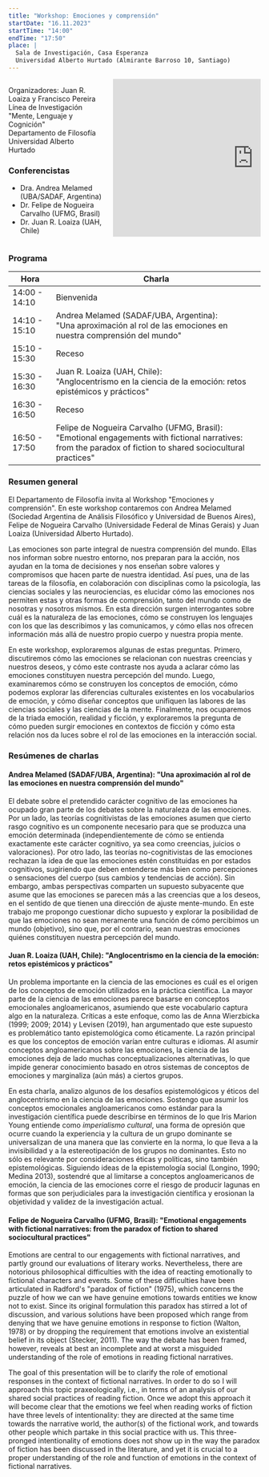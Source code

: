 ```yaml
---
title: "Workshop: Emociones y comprensión"
startDate: "16.11.2023"
startTime: "14:00"
endTime: "17:50"
place: |
  Sala de Investigación, Casa Esperanza  
  Universidad Alberto Hurtado (Almirante Barroso 10, Santiago)
---
```


<div class="columns">
<div class="column">

Organizadores: Juan R. Loaiza y Francisco Pereira<br/>
Línea de Investigación "Mente, Lenguaje y Cognición"<br/>
Departamento de Filosofía<br/>
Universidad Alberto Hurtado<br/>

### Conferencistas

-   Dra. Andrea Melamed (UBA/SADAF, Argentina)
-   Dr. Felipe de Nogueira Carvalho (UFMG, Brasil)
-   Dr. Juan R. Loaiza (UAH, Chile)


</div>
<div class="column">
<iframe width="560" height="315" src="https://www.youtube.com/embed/HdnK7y_ffOg?si=jIw_ewV1x2S5odtw" title="YouTube video player" frameborder="0" allow="accelerometer; autoplay; clipboard-write; encrypted-media; gyroscope; picture-in-picture; web-share" referrerpolicy="strict-origin-when-cross-origin" allowfullscreen></iframe>
</div>
</div>

### Programa

| **Hora**      | **Charla**                                                                                                                                                         |
| ------------- | ------------------------------------------------------------------------------------------------------------------------------------------------------------------ |
| 14:00 - 14:10 | Bienvenida                                                                                                                                                         |
| 14:10 - 15:10 | Andrea Melamed (SADAF/UBA, Argentina): <br/> "Una aproximación al rol de las emociones en nuestra comprensión del mundo"                                           |
| 15:10 - 15:30 | Receso                                                                                                                                                             |
| 15:30 - 16:30 | Juan R. Loaiza (UAH, Chile): <br/> "Anglocentrismo en la ciencia de la emoción: retos epistémicos y prácticos"                                                     |
| 16:30 - 16:50 | Receso                                                                                                                                                             |
| 16:50 - 17:50 | Felipe de Nogueira Carvalho (UFMG, Brasil): <br/> "Emotional engagements with fictional narratives: from the paradox of fiction to shared sociocultural practices" |


### Resumen general

El Departamento de Filosofía invita al Workshop \"Emociones y
comprensión\". En este workshop contaremos con Andrea Melamed (Sociedad
Argentina de Análisis Filosófico y Universidad de Buenos Aires), Felipe
de Nogueira Carvalho (Universidade Federal de Minas Gerais) y Juan
Loaiza (Universidad Alberto Hurtado).

Las emociones son parte integral de nuestra comprensión del mundo. Ellas
nos informan sobre nuestro entorno, nos preparan para la acción, nos
ayudan en la toma de decisiones y nos enseñan sobre valores y
compromisos que hacen parte de nuestra identidad. Así pues, una de las
tareas de la filosofía, en colaboración con disciplinas como la
psicología, las ciencias sociales y las neurociencias, es elucidar cómo
las emociones nos permiten estas y otras formas de comprensión, tanto
del mundo como de nosotras y nosotros mismos. En esta dirección surgen
interrogantes sobre cuál es la naturaleza de las emociones, cómo se
construyen los lenguajes con los que las describimos y las comunicamos,
y cómo ellas nos ofrecen información más allá de nuestro propio cuerpo y
nuestra propia mente.

En este workshop, exploraremos algunas de estas preguntas. Primero,
discutiremos cómo las emociones se relacionan con nuestras creencias y
nuestros deseos, y cómo este contraste nos ayuda a aclarar cómo las
emociones constituyen nuestra percepción del mundo. Luego, examinaremos
cómo se construyen los conceptos de emoción, cómo podemos explorar las
diferencias culturales existentes en los vocabularios de emoción, y cómo
diseñar conceptos que unifiquen las labores de las ciencias sociales y
las ciencias de la mente. Finalmente, nos ocuparemos de la triada
emoción, realidad y ficción, y exploraremos la pregunta de cómo pueden
surgir emociones en contextos de ficción y cómo esta relación nos da
luces sobre el rol de las emociones en la interacción social.

### Resúmenes de charlas

#### Andrea Melamed (SADAF/UBA, Argentina): "Una aproximación al rol de las emociones en nuestra comprensión del mundo"

El debate sobre el pretendido carácter cognitivo de las emociones ha
ocupado gran parte de los debates sobre la naturaleza de las emociones.
Por un lado, las teorías cognitivistas de las emociones asumen que
cierto rasgo cognitivo es un componente necesario para que se produzca
una emoción determinada (independientemente de cómo se entienda
exactamente este carácter cognitivo, ya sea como creencias, juicios o
valoraciones). Por otro lado, las teorías no-cognitivistas de las
emociones rechazan la idea de que las emociones estén constituidas en
por estados cognitivos, sugiriendo que deben entenderse más bien como
percepciones o sensaciones del cuerpo (sus cambios y tendencias de
acción). Sin embargo, ambas perspectivas comparten un supuesto
subyacente que asume que las emociones se parecen más a las creencias
que a los deseos, en el sentido de que tienen una dirección de ajuste
mente-mundo. En este trabajo me propongo cuestionar dicho supuesto y
explorar la posibilidad de que las emociones no sean meramente una
función de cómo percibimos un mundo (objetivo), sino que, por el
contrario, sean nuestras emociones quiénes constituyen nuestra
percepción del mundo.


#### Juan R. Loaiza (UAH, Chile): "Anglocentrismo en la ciencia de la emoción: retos epistémicos y prácticos"

Un problema importante en la ciencia de las emociones es cuál es el
origen de los conceptos de emoción utilizados en la práctica científica.
La mayor parte de la ciencia de las emociones parece basarse en
conceptos emocionales angloamericanos, asumiendo que este vocabulario
captura algo en la naturaleza. Críticas a este enfoque, como las de Anna
Wierzbicka (1999; 2009; 2014) y Levisen (2019), han argumentado que este
supuesto es problemático tanto epistemológica como éticamente. La razón
principal es que los conceptos de emoción varían entre culturas e
idiomas. Al asumir conceptos angloamericanos sobre las emociones, la
ciencia de las emociones deja de lado muchas conceptualizaciones
alternativas, lo que impide generar conocimiento basado en otros
sistemas de conceptos de emociones y marginaliza (aún más) a ciertos
grupos.

En esta charla, analizo algunos de los desafíos epistemológicos y éticos
del anglocentrismo en la ciencia de las emociones. Sostengo que asumir
los conceptos emocionales angloamericanos como estándar para la
investigación científica puede describirse en términos de lo que Iris
Marion Young entiende como *imperialismo cultural*, una forma de
opresión que ocurre cuando la experiencia y la cultura de un grupo
dominante se universalizan de una manera que las convierte en la norma,
lo que lleva a la invisibilidad y a la estereotipación de los grupos no
dominantes. Esto no sólo es relevante por consideraciones éticas y
políticas, sino también epistemológicas. Siguiendo ideas de la
epistemología social (Longino, 1990; Medina 2013), sostendré que al
limitarse a conceptos angloamericanos de emoción, la ciencia de las
emociones corre el riesgo de producir lagunas en formas que son
perjudiciales para la investigación científica y erosionan la
objetividad y validez de la investigación actual.

#### Felipe de Nogueira Carvalho (UFMG, Brasil): "Emotional engagements with fictional narratives: from the paradox of fiction to shared sociocultural practices"

Emotions are central to our engagements with fictional narratives, and
partly ground our evaluations of literary works. Nevertheless, there are
notorious philosophical difficulties with the idea of reacting
emotionally to fictional characters and events. Some of these
difficulties have been articulated in Radford's "paradox of fiction"
(1975), which concerns the puzzle of how we can we have genuine emotions
towards entities we know not to exist. Since its original formulation
this paradox has stirred a lot of discussion, and various solutions have
been proposed which range from denying that we have genuine emotions in
response to fiction (Walton, 1978) or by dropping the requirement that
emotions involve an existential belief in its object (Stecker, 2011).
The way the debate has been framed, however, reveals at best an
incomplete and at worst a misguided understanding of the role of
emotions in reading fictional narratives.

The goal of this presentation will be to clarify the role of emotional
responses in the context of fictional narratives. In order to do so I
will approach this topic praxeologically, i.e., in terms of an analysis
of our shared social practices of reading fiction. Once we adopt this
approach it will become clear that the emotions we feel when reading
works of fiction have three levels of intentionality: they are directed
at the same time towards the narrative world, the author(s) of the
fictional work, and towards other people which partake in this social
practice with us. This three-pronged intentionality of emotions does not
show up in the way the paradox of fiction has been discussed in the
literature, and yet it is crucial to a proper understanding of the role
and function of emotions in the context of fictional narratives.
